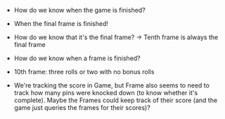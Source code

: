  * How do we know when the game is finished?
  * When the final frame is finished!
  * How do we know that it's the final frame? -> Tenth frame is always the final frame

 * How do we know when a frame is finished?
  * 10th frame: three rolls or two with no bonus rolls

 * We're tracking the score in Game, but Frame also seems to need to track how many pins were knocked down (to know whether it's complete). Maybe the Frames could keep track of their score (and the game just queries the frames for their scores)?